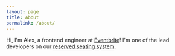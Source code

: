 ```yaml
---
layout: page
title: About
permalink: /about/
---
```


Hi, I'm Alex, a frontend engineer at [Eventbrite](https://www.eventbrite.com/)! I'm one of the lead developers on our [reserved seating system](https://www.eventbrite.com/reserved-seating/).